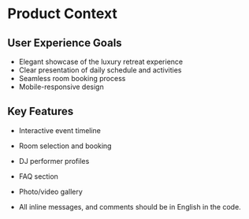 # Product Context

## User Experience Goals

- Elegant showcase of the luxury retreat experience
- Clear presentation of daily schedule and activities
- Seamless room booking process
- Mobile-responsive design

## Key Features

- Interactive event timeline
- Room selection and booking
- DJ performer profiles
- FAQ section
- Photo/video gallery

- All inline messages, and comments should be in English in the code.
